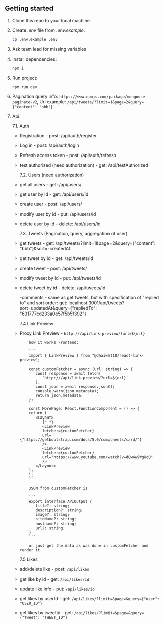 ## Getting started

1.  Clone this repo to your local machine
2.  Create _.env_ file from _.env.example_:
    ```sh
    cp .env.example .env
    ```
3.  Ask team lead for missing variables
4.  Install dependencies:
    ```sh
    npm i
    ```
5.  Run project:
    ```sh
    npm run dev
    ```
6.  Pagination query info: `https://www.npmjs.com/package/mongoose-paginate-v2`, Url example: `/api/tweets/?limit=1&page=2&query={"content": "bbb"}`
7.  Api:

    7.1. Auth

    - Registration - post: /api/auth/register
    - Log in - post: /api/auth/login
    - Refresh access token - post: /api/auth/refresh
    - test authorized (need authorization) - get: /api/testAuthorized

      7.2. Users (need authorization)

    - get all users - get: /api/users/
    - get user by id - get: /api/users/id
    - create user - post: /api/users/
    - modify user by id - put: /api/users/id
    - delete user by id - delete: /api/users/id

      7.3. Tweets (Pagination, query, aggregation of user)

    - get tweets - get: /api/tweets/?limit=1&page=2&query={"content": "bbb"}&sort=-createdAt
    - get tweet by id - get: /api/tweets/id
    - create tweet - post: /api/tweets/
    - modify tweet by id - put: /api/tweets/id
    - delete tweet by id - delete: /api/tweets/id

      -comments - same as get tweets, but with specification of "replied to" and sort order: get: localhost:3001/api/tweets?sort=updatedAt&query={"repliedTo": "631777cd233a0e57f5b5f392"}

      7.4 Link Preview

    - Proxy Link Preview - `http:///api/link-preview/?url=${url}`

              how it works Frontend:

              ```
              import { LinkPreview } from "@dhaiwat10/react-link-preview";

              const customFetcher = async (url: string) => {
                 const response = await fetch(
                    `http:///api/link-preview/?url=${url}`
                 );
                 const json = await response.json();
                 console.warn(json.metadata);
                 return json.metadata;
              };

              const MorePage: React.FunctionComponent = () => {
              return (
                 <Layout>
                    {" "}
                    <LinkPreview
                    fetcher={customFetcher}
                    url={"https://getbootstrap.com/docs/5.0/components/card/"}
                    />
                    <LinkPreview
                    fetcher={customFetcher}
                    url="https://www.youtube.com/watch?v=dQw4w9WgXcQ"
                    />
                 </Layout>
              );
              };
              ```

              JSON from customFetcher is

              ```
              export interface APIOutput {
                 title?: string;
                 description?: string;
                 image?: string;
                 siteName?: string;
                 hostname?: string;
                 url?: string;
              }
              ```

              or just get the data as was done in customFetcher and render it

      7.5 Likes

    - add\delete like - post: `/api/likes`
    - get like by id - get: `/api/likes/id`
    - update like info - put: `/api/likes/id`
    - get likes by userId - get: `/api/likes/?limit=&page=&query={"user": "USER_ID"}`
    - get likes by tweetId - get: `/api/likes/?limit=&page=&query={"tweet": "TWEET_ID"}`
